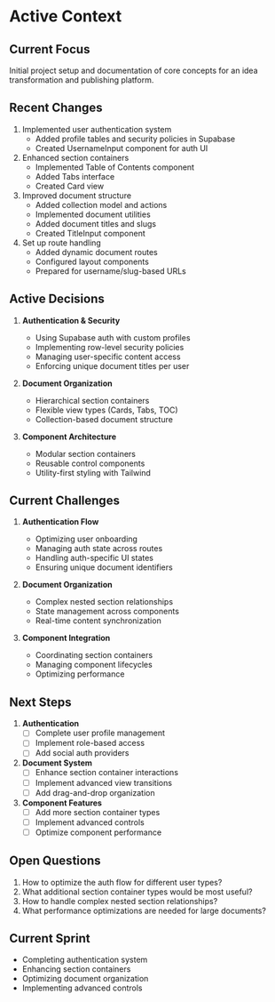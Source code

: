 # Active Context

## Current Focus
Initial project setup and documentation of core concepts for an idea transformation and publishing platform.

## Recent Changes
1. Implemented user authentication system
   - Added profile tables and security policies in Supabase
   - Created UsernameInput component for auth UI
2. Enhanced section containers
   - Implemented Table of Contents component
   - Added Tabs interface
   - Created Card view
3. Improved document structure
   - Added collection model and actions
   - Implemented document utilities
   - Added document titles and slugs
   - Created TitleInput component
4. Set up route handling
   - Added dynamic document routes
   - Configured layout components
   - Prepared for username/slug-based URLs

## Active Decisions
1. **Authentication & Security**
   - Using Supabase auth with custom profiles
   - Implementing row-level security policies
   - Managing user-specific content access
   - Enforcing unique document titles per user

2. **Document Organization**
   - Hierarchical section containers
   - Flexible view types (Cards, Tabs, TOC)
   - Collection-based document structure

3. **Component Architecture**
   - Modular section containers
   - Reusable control components
   - Utility-first styling with Tailwind

## Current Challenges
1. **Authentication Flow**
   - Optimizing user onboarding
   - Managing auth state across routes
   - Handling auth-specific UI states
   - Ensuring unique document identifiers

2. **Document Organization**
   - Complex nested section relationships
   - State management across components
   - Real-time content synchronization

3. **Component Integration**
   - Coordinating section containers
   - Managing component lifecycles
   - Optimizing performance

## Next Steps
1. **Authentication**
   - [ ] Complete user profile management
   - [ ] Implement role-based access
   - [ ] Add social auth providers

2. **Document System**
   - [ ] Enhance section container interactions
   - [ ] Implement advanced view transitions
   - [ ] Add drag-and-drop organization

3. **Component Features**
   - [ ] Add more section container types
   - [ ] Implement advanced controls
   - [ ] Optimize component performance

## Open Questions
1. How to optimize the auth flow for different user types?
2. What additional section container types would be most useful?
3. How to handle complex nested section relationships?
4. What performance optimizations are needed for large documents?

## Current Sprint
- Completing authentication system
- Enhancing section containers
- Optimizing document organization
- Implementing advanced controls
